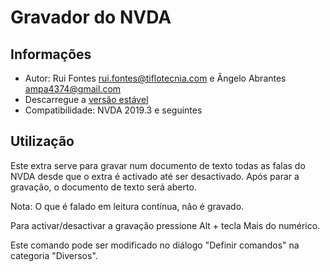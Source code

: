﻿# Gravador do NVDA

## Informações
* Autor: Rui Fontes <rui.fontes@tiflotecnia.com> e Ângelo Abrantes <ampa4374@gmail.com>
* Descarregue a [versão estável][1]
* Compatibilidade: NVDA 2019.3 e seguintes

## Utilização
Este extra serve para gravar num documento de texto todas as falas do NVDA desde que o extra é activado até ser desactivado.
Após parar a gravação, o documento de texto será aberto.

Nota: O que é falado em leitura contínua, não é gravado.

Para activar/desactivar a gravação pressione Alt + tecla Mais do numérico.

Este comando pode ser modificado no diálogo "Definir comandos" na categoria "Diversos".

[1]: https://github.com/ruifontes/NVDARecorder/releases/download/21.07/NVDARecorder-21.07.nvda-addon
